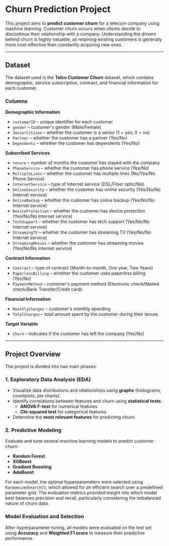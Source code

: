 # Churn Prediction Project

This project aims to **predict customer churn** for a telecom company using machine learning. Customer churn occurs when clients decide to discontinue their relationship with a company. Understanding the drivers behind churn is highly valuable, as retaining existing customers is generally more cost-effective than constantly acquiring new ones.

---

## Dataset

The dataset used is the **Telco Customer Churn** dataset, which contains demographic, service subscription, contract, and financial information for each customer.  

### Columns

**Demographic Information**
- `customerID` – unique identifier for each customer  
- `gender` – customer's gender (Male/Female)  
- `SeniorCitizen` – whether the customer is a senior (1 = yes; 0 = no)  
- `Partner` – whether the customer has a partner (Yes/No)  
- `Dependents` – whether the customer has dependents (Yes/No)  

**Subscribed Services**
- `tenure` – number of months the customer has stayed with the company  
- `PhoneService` – whether the customer has phone service (Yes/No)  
- `MultipleLines` – whether the customer has multiple lines (No/Yes/No Phone Service)  
- `InternetService` – type of Internet service (DSL/Fiber optic/No)  
- `OnlineSecurity` – whether the customer has online security (Yes/No/No Internet service)  
- `OnlineBackup` – whether the customer has online backup (Yes/No/No Internet service)  
- `DeviceProtection` – whether the customer has device protection (Yes/No/No Internet service)  
- `TechSupport` – whether the customer has tech support (Yes/No/No Internet service)  
- `StreamingTV` – whether the customer has streaming TV (Yes/No/No Internet service)  
- `StreamingMovies` – whether the customer has streaming movies (Yes/No/No Internet service)  

**Contract Information**
- `Contract` – type of contract (Month-to-month, One year, Two Years)  
- `PaperlessBilling` – whether the customer uses paperless billing (Yes/No)  
- `PaymentMethod` – customer's payment method (Electronic check/Mailed check/Bank Transfer/Credit card)  

**Financial Information**
- `MonthlyCharges` – customer's monthly spending  
- `TotalCharges` – total amount spent by the customer during their tenure  

**Target Variable**
- `Churn` – indicates if the customer has left the company (Yes/No)  

---

## Project Overview

The project is divided into two main phases:

### 1. Exploratory Data Analysis (EDA)
- Visualize data distributions and relationships using **graphs** (histograms, countplots, pie charts).  
- Identify correlations between features and churn using **statistical tests**:  
  - **ANOVA F-test** for numerical features  
  - **Chi-squared test** for categorical features  
- Determine the **most relevant features** for predicting churn.  

### 2. Predictive Modeling
Evaluate and tune several machine learning models to predict customer churn:
  
- **Random Forest**  
- **XGBoost**  
- **Gradient Boosting**  
- **AdaBoost**
  
For each model, the optimal hyperparameters were selected using `RandomizedSearchCV`, which allowed for an efficient search over a predefined parameter grid. The evaluation metrics provided insight into which model best balances precision and recall, particularly considering the imbalanced nature of churn data.

### Model Evaluation and Selection

After hyperparameter tuning, all models were evaluated on the test set using **Accuracy** and **Weighted F1 score** to measure their predictive performance.  

